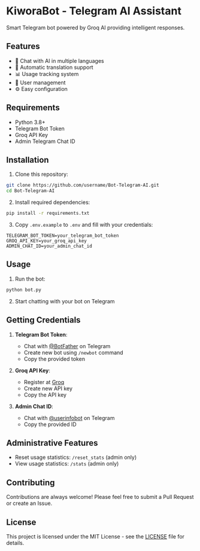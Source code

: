 

# KiworaBot - Telegram AI Assistant

Smart Telegram bot powered by Groq AI providing intelligent responses.

## Features

- 💬 Chat with AI in multiple languages
- 🔄 Automatic translation support
- 📊 Usage tracking system
- 👤 User management
- ⚙️ Easy configuration

## Requirements

- Python 3.8+
- Telegram Bot Token
- Groq API Key
- Admin Telegram Chat ID

## Installation

1. Clone this repository:
```bash
git clone https://github.com/username/Bot-Telegram-AI.git
cd Bot-Telegram-AI
```

2. Install required dependencies:
```bash
pip install -r requirements.txt
```

3. Copy `.env.example` to `.env` and fill with your credentials:
```
TELEGRAM_BOT_TOKEN=your_telegram_bot_token
GROQ_API_KEY=your_groq_api_key
ADMIN_CHAT_ID=your_admin_chat_id
```

## Usage

1. Run the bot:
```bash
python bot.py
```

2. Start chatting with your bot on Telegram

## Getting Credentials

1. **Telegram Bot Token**:
   - Chat with [@BotFather](https://t.me/BotFather) on Telegram
   - Create new bot using `/newbot` command
   - Copy the provided token

2. **Groq API Key**:
   - Register at [Groq](https://console.groq.com)
   - Create new API key
   - Copy the API key

3. **Admin Chat ID**:
   - Chat with [@userinfobot](https://t.me/userinfobot) on Telegram
   - Copy the provided ID

## Administrative Features

- Reset usage statistics: `/reset_stats` (admin only)
- View usage statistics: `/stats` (admin only)

## Contributing

Contributions are always welcome! Please feel free to submit a Pull Request or create an Issue.

## License

This project is licensed under the MIT License - see the [LICENSE](LICENSE) file for details.
